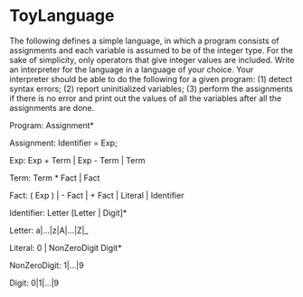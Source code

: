 # ToyLanguage
The following defines a simple language, in which a program consists of assignments and each variable is assumed to be of the integer type. For the sake of simplicity, only operators that give integer values are included. Write an interpreter for the language in a language of your choice. Your interpreter should be able to do the following for a given program: 
(1) detect syntax errors; 
(2) report uninitialized variables;
(3) perform the assignments if there is no error and print out the values of all the variables after all the assignments are done.

Program:
	Assignment*

Assignment:
	Identifier = Exp;

Exp: 
	Exp + Term | Exp - Term | Term

Term:
	Term * Fact  | Fact

Fact:
	( Exp ) | - Fact | + Fact | Literal | Identifier

Identifier:
     	Letter [Letter | Digit]*

Letter:
	a|...|z|A|...|Z|_

Literal:
	0 | NonZeroDigit Digit*
		
NonZeroDigit:
	1|...|9

Digit:
	0|1|...|9
